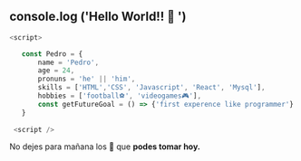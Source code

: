  ##  console.log ('Hello World!! 👋 ')
 
 ```js
 <script>
 
    const Pedro = {
        name = 'Pedro',
        age = 24,
        pronuns = 'he' || 'him',
        skills = ['HTML','CSS', 'Javascript', 'React', 'Mysql'],
        hobbies = ['football⚽', 'videogames🎮'], 
        const getFutureGoal = () => {'first experence like programmer'}
    }
    
  <script />
 
 ```
 
 No dejes para mañana los 🧉 que __podes tomar hoy.__
